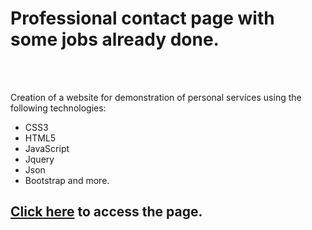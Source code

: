 <h1> Professional contact page with some jobs already done. </h1>
<br/><br/>
<p>Creation of a website for demonstration of personal services using the following technologies:<p/>

<ul>
    <li>CSS3</li>
    <li>HTML5</li>
    <li>JavaScript</li>
    <li>Jquery</li>
    <li>Json</li>
    <li>Bootstrap and more.</li>
</ul>
<h2><a href="https://gabrielalmeida07.github.io/my_blog-/">Click here</a> to access the page.
</h2>
